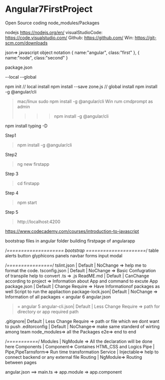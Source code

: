 # Angular7FirstProject
Open Source coding
node_modules/Packages

nodejs https://nodejs.org/en/
visualStudioCode: https://code.visualstudio.com/
Github: https://github.com/
Win: https://git-scm.com/downloads

json=> javascript object  notation
{
    name:"angular",
    class:"first"
},
{
    name:"node",
    class:"second"
}

package.json

--local
--global


npm init
// local install
npm install --save zone.js
// global install
npm install -g @angular/cli
> mac/linux
sudo npm install -g @angular/cli
> Win
rum cmdprompt as admin
>>>> npm install -g @angular/cli

npm install typing -D

Step1
> npm install -g @angular/cli

Step2
> ng new firstapp

Step 3
> cd firstapp

Step 4
> npm start

Step 5
> http://localhost:4200


https://www.codecademy.com/courses/introduction-to-javascript

bootstrap
files in angular folder
building firstpage of angularapp

/*====================
    bootstrap
=====================*/
table
alerts
button
glyphicons
panels
navbar
forms
input
modal


/*================*/
tslint.json | Default | NoChange => help me to format the code.
tsconfig.json | Default | NoChange => Basic Confugration of transpile
                                      help to convert .ts => .js
ReadME.md | Default | CanChange according to project => Information about
                                                        App and command to excute App
package.json | Default | Change Require => Have Informationof packages as well
                                        Script to run the appliaction
package-lock.json| Default | NoChange => Information of all packages
< angular 6 angular.json
>= angular 5 angular-cli.json| Default | Less Change Require => path for directory or app required path

.gitignore| Default | Less Change Require => path or file which we dont want to push
.editorconfig | Default | NoChange=>   make same standerd of wirting among team
node_modules=> all the Packages
e2e=> end to end 


/*===========*/
Modules | NgModule   => All the declaration will be done here
Components | Component=> Containes HTML,CSS and Logics
Pipe | Pipe,PipeTarnsform=> Run time transformation
Service | Injectable=> help to connect backend or any external file
Routing | NgModule=> Routing between pages


angular.json ==> main.ts => app.module => app.component
